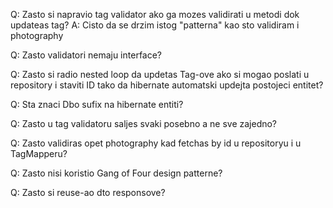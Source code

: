 Q: Zasto si napravio tag validator ako ga mozes validirati u metodi dok updateas tag?
A: Cisto da se drzim istog "patterna" kao sto validiram i photography

Q: Zasto validatori nemaju interface?

Q: Zasto si radio nested loop da updetas Tag-ove ako si mogao poslati u repository i staviti ID tako da hibernate automatski updejta postojeci entitet?

Q: Sta znaci Dbo sufix na hibernate entiti?

Q: Zasto u tag validatoru saljes svaki posebno a ne sve zajedno?

Q: Zasto validiras opet photography kad fetchas by id u repositoryu i u TagMapperu?

Q: Zasto nisi koristio Gang of Four design patterne?

Q: Zasto si reuse-ao dto responsove?